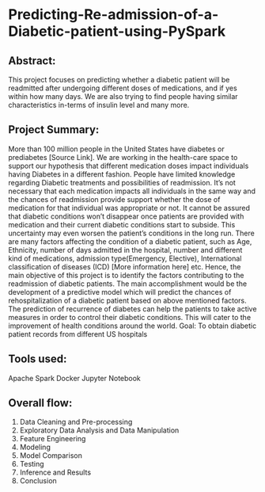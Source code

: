 # Predicting-Re-admission-of-a-Diabetic-patient-using-PySpark

## Abstract:
This project focuses on predicting whether a diabetic patient will be readmitted after undergoing   different doses of medications, and if yes within how many days. We are also trying to find people having similar characteristics in-terms of insulin level and many more.

## Project Summary:
More than 100 million people in the United States have diabetes or prediabetes [Source Link]. We are working in the health-care space to support our hypothesis that different medication doses impact individuals having Diabetes in a different fashion. People have limited knowledge regarding Diabetic treatments and possibilities of readmission. It’s not necessary that each medication impacts all individuals in the same way and the chances of readmission provide support whether the dose of medication for that individual was appropriate or not. It cannot be assured that diabetic conditions won’t disappear once patients are provided with medication and their current diabetic conditions start to subside. This uncertainty may even worsen the patient’s conditions in the long run. There are many factors affecting the condition of a diabetic patient, such as Age, Ethnicity, number of days admitted in the hospital, number and different kind of medications, admission type(Emergency, Elective), International classification of diseases (ICD) [More information here] etc. Hence, the main objective of this project is to identify the factors contributing to the readmission of diabetic patients. The main accomplishment would be the development of a predictive model which will predict the chances of rehospitalization of a diabetic patient based on above mentioned factors. The prediction of recurrence of diabetes can help the patients to take active measures in order to control their diabetic conditions. This will cater to the improvement of health conditions around the world.
Goal: To obtain diabetic patient records from different US hospitals

## Tools used:
Apache Spark
Docker
Jupyter Notebook

## Overall flow:
1) Data Cleaning and Pre-processing
2) Exploratory Data Analysis and Data Manipulation
3) Feature Engineering
4) Modeling
5) Model Comparison
6) Testing
7) Inference and Results
8) Conclusion

